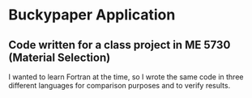 # Buckypaper Application

## Code written for a class project in ME 5730 (Material Selection)
I wanted to learn Fortran at the time, so I wrote the same code in three different languages for comparison purposes and to verify results.
